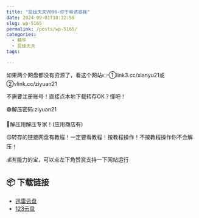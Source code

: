 ```yaml
---
title: "昆廷夫夫V096-你干嘛诱惑我"
date: 2024-09-01T18:32:59
slug: wp-5165
permalink: /posts/wp-5165/
categories:
  - 精华
  - 昆廷夫夫
tags:

---
```


如果两个网盘都没有资源了，看这个网站👉①link3.cc/xianyu21或②vlink.cc/ziyuan21

不需要注册账号！直接点本地下载转存OK？懂吧！

🟢解压密码:ziyuan21

🔵解压用解压专家！(应用商店有)

🟡转存的链接网盘有教程！一定要看教程！按教程操作！不按教程操作你不会解压！

💰🈶能力的宝，可以点左下角赞赏支持一下网站运行

## 📦 下载链接
- [迅雷云盘](https://blziyuan21.com/pay-download/5165?key=a49a46c703&down_id=0)
- [123云盘](https://blziyuan21.com/pay-download/5165?key=a49a46c703&down_id=1)

